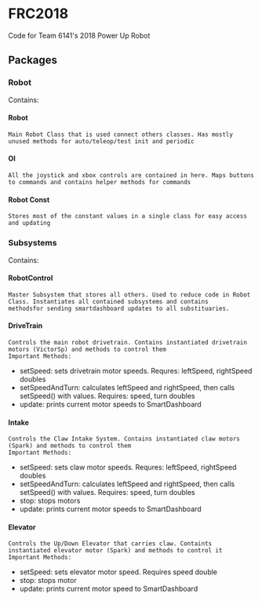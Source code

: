 # FRC2018

Code for Team 6141's 2018 Power Up Robot

## Packages

### Robot
Contains:
#### Robot
    Main Robot Class that is used connect others classes. Has mostly unused methods for auto/teleop/test init and periodic

#### OI
    All the joystick and xbox controls are contained in here. Maps buttons to commands and contains helper methods for commands

#### Robot Const
    Stores most of the constant values in a single class for easy access and updating

### Subsystems
Contains:
#### RobotControl
    Master Subsystem that stores all others. Used to reduce code in Robot Class. Instantiates all contained subsystems and contains         methodsfor sending smartdashboard updates to all substituaries. 

#### DriveTrain
    Controls the main robot drivetrain. Contains instantiated drivetrain motors (VictorSp) and methods to control them
    Important Methods:
- setSpeed: sets drivetrain motor speeds. Requres: leftSpeed, rightSpeed doubles
- setSpeedAndTurn: calculates leftSpeed and rightSpeed, then calls setSpeed() with values. Requires: speed, turn doubles
- update: prints current motor speeds to SmartDashboard

#### Intake
    Controls the Claw Intake System. Contains instantiated claw motors (Spark) and methods to control them
    Important Methods:
- setSpeed: sets claw motor speeds. Requres: leftSpeed, rightSpeed doubles
- setSpeedAndTurn: calculates leftSpeed and rightSpeed, then calls setSpeed() with values. Requires: speed, turn doubles
- stop: stops motors
- update: prints current motor speeds to SmartDashboard

#### Elevator
    Controls the Up/Down Elevator that carries claw. Containts instantiated elevator motor (Spark) and methods to control it
    Important Methods:
- setSpeed: sets elevator motor speed. Requires speed double
- stop: stops motor
- update: prints current motor speed to SmartDashboard
        
  
  
